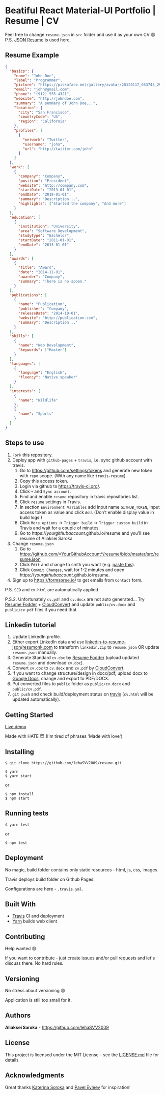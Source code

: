 # Beatiful React Material-UI Portfolio | Resume | CV

Feel free to change `resume.json` in `src` folder and use it as your own CV :smile:
P.S. [JSON Resume](https://jsonresume.org/schema/) is used here.

## Resume Example

```json
{
  "basics": {
    "name": "John Doe",
    "label": "Programmer",
    "picture": "https://pickaface.net/gallery/avatar/20120117_083743_291_Demo.png",
    "email": "john@gmail.com",
    "phone": "(912) 555-4321",
    "website": "http://johndoe.com",
    "summary": "A summary of John Doe...",
    "location": {
      "city": "San Francisco",
      "countryCode": "US",
      "region": "California"
    },
    "profiles": [
      {
        "network": "Twitter",
        "username": "john",
        "url": "http://twitter.com/john"
      }
    ]
  },
  "work": [
    {
      "company": "Company",
      "position": "President",
      "website": "http://company.com",
      "startDate": "2013-01-01",
      "endDate": "2019-01-01",
      "summary": "Description...",
      "highlights": ["Started the company", "And more"]
    }
  ],
  "education": [
    {
      "institution": "University",
      "area": "Software Development",
      "studyType": "Bachelor",
      "startDate": "2011-01-01",
      "endDate": "2013-01-01"
    }
  ],
  "awards": [
    {
      "title": "Award",
      "date": "2014-11-01",
      "awarder": "Company",
      "summary": "There is no spoon."
    }
  ],
  "publications": [
    {
      "name": "Publication",
      "publisher": "Company",
      "releaseDate": "2014-10-01",
      "website": "http://publication.com",
      "summary": "Description..."
    }
  ],
  "skills": [
    {
      "name": "Web Development",
      "keywords": ["Master"]
    }
  ],
  "languages": [
    {
      "language": "English",
      "fluency": "Native speaker"
    }
  ],
  "interests": [
    {
      "name": "Wildlife"
    },
    {
      "name": "Sports"
    }
  ]
}
```

## Steps to use

1. `Fork` this repository.
2. Deploy app with `github-pages` + `travis`, i.e. sync github account with travis.
   1. Go to https://github.com/settings/tokens and generate new token with `repo` scope. (With any name like `travis-resume`)
   2. Copy this access token.
   3. Login via github to https://travis-ci.org/.
   4. Click `+` and `Sync account`.
   5. Find and enable `resume` repository in travis repositories list.
   6. Click `resume` settings in Travis.
   7. In section `Environment Variables` add input name `GITHUB_TOKEN`, input access token as value and click `Add`. (Don't enable display value in build logs!)
   8. Click `More options` -> `Trigger build` -> `Trigger custom build` in Travis and wait for a couple of minutes.
   9. Go to https://*yourgithubaccount*.github.io/resume and you'll see resume of Aliaksei Saroka.
3. Change `resume.json`
   1. Go to https://github.com/*YourGithubAccount*/resume/blob/master/src/resume.json
   2. Click `Edit` and change to smth you want (e.g. [paste this](#resume-example)).
   3. Click `Commit Changes`, wait for 1-2 minutes and open https://*yourgithubaccount*.github.io/resume.
4. Sign up to https://formspree.io/ to get emails from `Contact` form.

P.S. `SEO` and `cv.html` are automatically applied.

P.S.2. Unfortunately `cv.pdf` and `cv.docx` are not auto generated... Try [Resume Fodder](https://resumefodder.com) + [CloudConvert](https://cloudconvert.com) and update `public/cv.docx` and `public/cv.pdf` files if you need that.

## Linkedin tutorial

1. Update LinkedIn profile.
2. Either export LinkedIn data and use [linkedin-to-resume-json](https://jmperezperez.com/linkedin-to-json-resume/)/[resumonk.com](https://www.resumonk.com) to transform `linkedin.zip` to `resume.json` OR update `resume.json` manually.
3. Generate Standard `cv.doc` by [Resume Fodder](https://resumefodder.com) (upload updated `resume.json` and download `cv.doc`).
4. Convert `cv.doc` to `cv.docx` and `cv.pdf` by [CloudConvert](https://cloudconvert.com).
5. If you want to change structure/design in docx/pdf, upload docx to [Google Docs](https://docs.google.com/document/d/1wbSc1S7JoPLY9iR4js4_gAePr65JO-SWYp7DaJ_QaYc), change and export to PDF/DOCX.
6. Put converted files to `public` folder as `public/cv.docx` and `public/cv.pdf`.
7. `git push` and check build/deployment status on [travis](https://travis-ci.org/lehaSVV2009/resume) (`cv.html` will be updated automatically).

## Getting Started

<a href="http://lehasvv2009.github.io/resume" target="_blank">Live demo</a>

Made with HATE :smiling_imp: (I'm tired of phrases 'Made with love')

## Installing

```
$ git clone https://github.com/lehaSVV2009/resume.git
```

```
$ yarn
$ yarn start
```

or

```
$ npm install
$ npm start
```

## Running tests

```
$ yarn test
```

or

```
$ npm test
```

## Deployment

No magic, build folder contains only static resources - html, js, css, images.

Travis deploys build folder on Github Pages.

Configurations are here - `.travis.yml`.

## Built With

- [Travis](https://travis-ci.org/) CI and deployment
- [Yarn](https://yarnpkg.com/) builds web client

## Contributing

Help wanted :smile:

If you want to contribute - just create issues and/or pull requests and let's discuss there. No hard rules.

## Versioning

No stress about versioning :smile:

Application is still too small for it.

## Authors

**Aliaksei Saroka** - https://github.com/lehaSVV2009

## License

This project is licensed under the MIT License - see the [LICENSE.md](LICENSE.md) file for details

## Acknowledgments

Great thanks [Katerina Soroka](https://github.com/KaterinaSoroka) and [Pavel Evleev](https://github.com/PavelEvleev) for inspiration!
